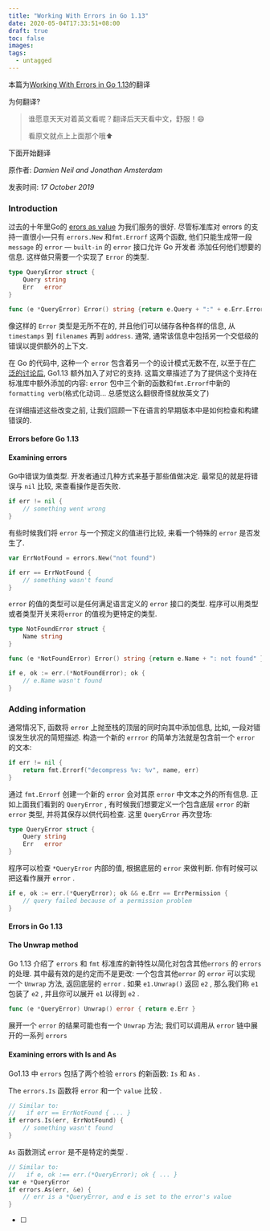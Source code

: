 ```yaml
---
title: "Working With Errors in Go 1.13"
date: 2020-05-04T17:33:51+08:00
draft: true
toc: false
images:
tags:
  - untagged
---
```


本篇为[Working With Errors in Go 1.13]("https://blog.golang.org/go1.13-errors")的翻译

为何翻译?

> 谁愿意天天对着英文看呢？翻译后天天看中文，舒服！😄
>
> 看原文就点上上面那个哦⬆

下面开始翻译

原作者: *Damien Neil and Jonathan Amsterdam*

发表时间: *17 October 2019*

### Introduction

过去的十年里Go的 [erors as value](https://blog.golang.org/errors-are-values) 为我们服务的很好. 尽管标准库对 errors 的支持一直很小—只有 `errors.New` 和`fmt.Errorf` 这两个函数, 他们只能生成带一段 `message` 的 `error` — `built-in` 的 `error` 接口允许 Go 开发者 添加任何他们想要的信息. 这样做只需要一个实现了 `Error` 的类型.

```go
type QueryError struct {
    Query string
    Err	  error
}

func (e *QueryError) Error() string {return e.Query + ":" + e.Err.Error()}
```

像这样的 `Error` 类型是无所不在的, 并且他们可以储存各种各样的信息, 从 `timestamps` 到 `filenames` 再到 `address`. 通常, 通常该信息中包括另一个交低级的错误以提供额外的上下文.

在 Go 的代码中, 这种一个 `error` 包含着另一个的设计模式无数不在, 以至于在[广泛的讨论后](https://github.com/golang/go/issues/29934), Go1.13 额外加入了对它的支持. 这篇文章描述了为了提供这个支持在标准库中额外添加的内容: `error` 包中三个新的函数和`fmt.Errorf`中新的 `formatting verb`(格式化动词... 总感觉这么翻很奇怪就放英文了)

在详细描述这些改变之前, 让我们回顾一下在语言的早期版本中是如何检查和构建错误的.

#### Errors before Go 1.13

#### Examining errors

Go中错误为值类型. 开发者通过几种方式来基于那些值做决定. 最常见的就是将错误与 `nil` 比较, 来查看操作是否失败.

```go
if err != nil {
    // something went wrong
}
```

有些时候我们将 `error` 与一个预定义的值进行比较, 来看一个特殊的 `error` 是否发生了.

```go
var ErrNotFound = errors.New("not found")

if err == ErrNotFound {
    // something wasn't found
}
```

`error` 的值的类型可以是任何满足语言定义的 `error` 接口的类型. 程序可以用类型或者类型开关来将`error` 的值视为更特定的类型.

```go
type NotFoundError struct {
    Name string
}

func (e *NotFoundError) Error() string {return e.Name + ": not found" }

if e, ok := err.(*NotFoundError); ok {
    // e.Name wasn't found
}
```

### Adding information

通常情况下, 函数将 `error` 上抛至栈的顶层的同时向其中添加信息, 比如, 一段对错误发生状况的简短描述. 构造一个新的 `errror` 的简单方法就是包含前一个 `error` 的文本:

~~~go
if err != nil {
    return fmt.Errorf("decompress %v: %v", name, err)
}
~~~

通过 `fmt.Errorf` 创建一个新的 `error` 会对其原 `error` 中文本之外的所有信息. 正如上面我们看到的 `QueryError` , 有时候我们想要定义一个包含底层 `error` 的新 `error` 类型, 并将其保存以供代码检查. 这里 `QueryError` 再次登场:	

~~~go
type QueryError struct {
    Query string
    Err   error
}
~~~

程序可以检查 `*QueryError` 内部的值, 根据底层的 `error` 来做判断. 你有时候可以把这看作展开 `error` .

```go
if e, ok := err.(*QueryError); ok && e.Err == ErrPermission {
    // query failed because of a permission problem
}
```

#### Errors in Go 1.13

#### The Unwrap method

Go 1.13 介绍了  `errors` 和 `fmt` 标准库的新特性以简化对包含其他`errors` 的 `errors` 的处理. 其中最有效的是约定而不是更改:  一个包含其他`error` 的 `error` 可以实现一个 `Unwrap` 方法, 返回底层的 `error` . 如果 `e1.Unwrap()` 返回 `e2` , 那么我们称 `e1` 包装了 `e2` , 并且你可以展开 `e1` 以得到 `e2` .

```go
func (e *QueryError) Unwrap() error { return e.Err }
```

展开一个 `error` 的结果可能也有一个 `Unwrap` 方法; 我们可以调用从 `error` 链中展开的一系列 `errors`

#### Examining errors with Is and As

Go1.13 中 `errors` 包括了两个检验 `errors` 的新函数: `Is` 和 `As` .

The `errors.Is` 函数将 `error` 和一个 `value` 比较 .

```go
// Similar to:
//   if err == ErrNotFound { ... }
if errors.Is(err, ErrNotFound) {
    // something wasn't found
}
```

`As` 函数测试 `error` 是不是特定的类型 .

```go
// Similar to:
//   if e, ok :== err.(*QueryError); ok { ... }
var e *QueryError
if errors.As(err, &e) {
    // err is a *QueryError, and e is set to the error's value
}
```

- [ ] 